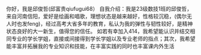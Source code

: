 你好，我是邱俊哲(邱富贵qiufugui68）
自我介绍：我是23级数技1班的邱俊哲，来自河南信阳，爱好是绘画和唱歌，理想状态是越来越好，性格较沉稳，(偶尔无人时也发feng)，经过高考大省多年的教育，私认为我的弹性与韧性较好，是精神状态良好的大一新生，值得您的信任。
如若有幸加入414，我希望能认识并结交相同专业的学长学姐，直接或间接得到学长学姐以及专业老师的指点；其次，我希望能丰富并拓展我的专业知识和技能，在丰富实践的同时也丰富课内外生活
